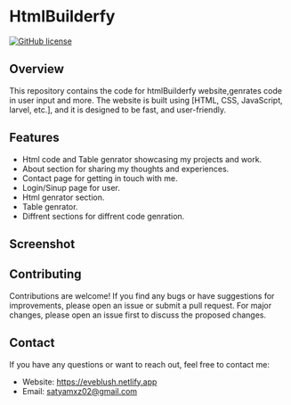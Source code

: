 # HtmlBuilderfy

[![GitHub license](https://img.shields.io/badge/license-MIT-blue.svg)](https://github.com/Saty-am02/eveblush.netlify.app/blob/main/LICENS)

## Overview

This repository contains the code for htmlBuilderfy website,genrates code in user input and more. The website is built using [HTML, CSS, JavaScript, larvel, etc.], and it is designed to be fast, and user-friendly.


## Features
- Html code  and  Table genrator  showcasing my projects and work.
- About section for sharing my thoughts and experiences.
- Contact page for getting in touch with me.
- Login/Sinup page for user.
- Html genrator section.
- Table genrator.
- Diffrent sections for diffrent code genration.
  
## Screenshot



## Contributing

Contributions are welcome! If you find any bugs or have suggestions for improvements, please open an issue or submit a pull request. For major changes, please open an issue first to discuss the proposed changes.

## Contact

If you have any questions or want to reach out, feel free to contact me:

- Website: https://eveblush.netlify.app
- Email: satyamxz02@gmail.com
